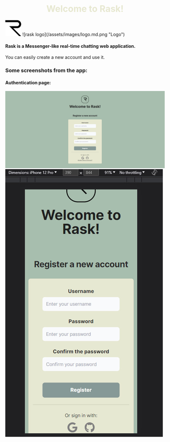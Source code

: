 
<h1 style="text-align: center; color: #E7E8D1">Welcome to Rask!</h1>

<img src="/assets/images/logo.md.png" alt="rask logo" width="50" height="50"/>
![rask logo](/assets/images/logo.md.png "Logo")

#### Rask is a Messenger-like real-time chatting web application.
You can easily create a new account and use it.

### Some screenshots from the app:

#### Authentication page:
![auth page, large screens](/assets/images/auth-p-lg.png "Large screens")
![auth page, small screens](/assets/images/auth-p-sm.jpg "Small screens")
